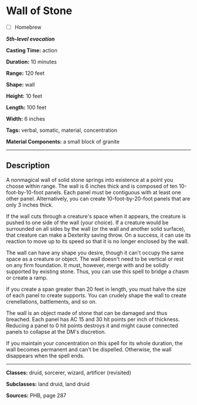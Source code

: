 # Wall of Stone

- [ ] Homebrew

***5th-level evocation***

**Casting Time:** action

**Duration:** 10 minutes

**Range:** 120 feet

**Shape:** wall

**Height:** 10 feet

**Length:** 100 feet

**Width:** 6 inches

**Tags:** verbal, somatic, material, concentration

**Material Components:** a small block of granite

---

## Description
A nonmagical wall of solid stone springs into existence at a point you choose within range.
The wall is 6 inches thick and is composed of ten 10-foot-by-10-foot panels.
Each panel must be contiguous with at least one other panel.
Alternatively, you can create 10-foot-by-20-foot panels that are only 3 inches thick.

If the wall cuts through a creature's space when it appears, the creature is pushed to one side of the wall (your choice).
If a creature would be surrounded on all sides by the wall (or the wall and another solid surface), that creature can make a Dexterity saving throw.
On a success, it can use its reaction to move up to its speed so that it is no longer enclosed by the wall.

The wall can have any shape you desire, though it can't occupy the same space as a creature or object.
The wall doesn't need to be vertical or rest on any firm foundation.
It must, however, merge with and be solidly supported by existing stone.
Thus, you can use this spell to bridge a chasm or create a ramp.

If you create a span greater than 20 feet in length, you must halve the size of each panel to create supports.
You can crudely shape the wall to create crenellations, battlements, and so on.

The wall is an object made of stone that can be damaged and thus breached.
Each panel has AC 15 and 30 hit points per inch of thickness.
Reducing a panel to 0 hit points destroys it and might cause connected panels to collapse at the DM's discretion.

If you maintain your concentration on this spell for its whole duration, the wall becomes permanent and can't be dispelled.
Otherwise, the wall disappears when the spell ends.

---

**Classes:** druid, sorcerer, wizard, artificer (revisited)

**Subclasses:** land druid, land druid

**Sources:** PHB, page 287
